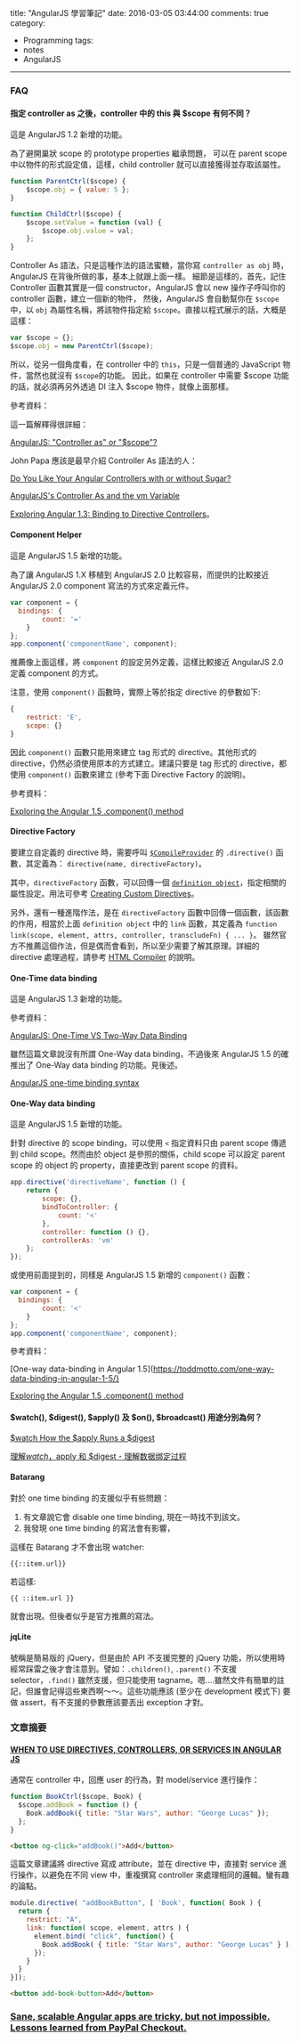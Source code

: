 title: "AngularJS 學習筆記"
date: 2016-03-05 03:44:00
comments: true
category:
  - Programming
tags:
  - notes
  - AngularJS
---

### FAQ

#### 指定 controller as 之後，controller 中的 this 與 $scope 有何不同？

這是 AngularJS 1.2 新增的功能。

為了避開巢狀 scope 的 prototype properties 繼承問題，
可以在 parent scope 中以物件的形式設定值，這樣，child controller 就可以直接獲得並存取該屬性。

```js
function ParentCtrl($scope) {
    $scope.obj = { value: 5 };
}

function ChildCtrl($scope) {
    $scope.setValue = function (val) {
        $scope.obj.value = val;
    };
}
```

Controller As 語法，只是這種作法的語法蜜糖，當你寫 `controller as obj` 時，AngularJS 在背後所做的事，基本上就跟上面一樣。
細節是這樣的，首先，記住 Controller 函數其實是一個 constructor，AngularJS 會以 new 操作子呼叫你的 controller 函數，建立一個新的物件，
然後，AngularJS 會自動幫你在 `$scope` 中，以  `obj` 為屬性名稱，將該物件指定給 `$scope`。直接以程式展示的話，大概是這樣：

```js
var $scope = {};
$scope.obj = new ParentCtrl($scope);
```

所以，從另一個角度看，在 controller 中的 `this`，只是一個普通的 JavaScript 物件，當然也就沒有  `$scope`的功能。
因此，如果在 controller 中需要 $scope 功能的話，就必須再另外透過 DI 注入 $scope 物件，就像上面那樣。

參考資料：

這一篇解釋得很詳細：

[AngularJS: "Controller as" or "$scope"?](http://codetunnel.io/angularjs-controller-as-or-scope/)

John Papa 應該是最早介紹 Controller As 語法的人：

[Do You Like Your Angular Controllers with or without Sugar?](http://www.johnpapa.net/do-you-like-your-angular-controllers-with-or-without-sugar/)

[AngularJS's Controller As and the vm Variable](http://www.johnpapa.net/angularjss-controller-as-and-the-vm-variable/)

[Exploring Angular 1.3: Binding to Directive Controllers](http://blog.thoughtram.io/angularjs/2015/01/02/exploring-angular-1.3-bindToController.html)。

#### Component Helper

這是 AngularJS 1.5 新增的功能。

為了讓 AngularJS 1.X 移植到 AngularJS 2.0 比較容易，而提供的比較接近 AngularJS 2.0 component 寫法的方式來定義元件。

```js
var component = {
  bindings: {
		count: '='
	}
};
app.component('componentName', component);
```

推薦像上面這樣，將 `component` 的設定另外定義，這樣比較接近 AngularJS 2.0 定義 component 的方式。

注意，使用 `component()` 函數時，實際上等於指定 directive 的參數如下:

```js
{
	restrict: 'E',
	scope: {}
}
```

因此 `component()` 函數只能用來建立 tag 形式的 directive。其他形式的 directive，仍然必須使用原本的方式建立。建議只要是 tag 形式的 directive，都使用 `component()` 函數來建立 (參考下面 Directive Factory 的說明)。

參考資料：

[Exploring the Angular 1.5 .component() method](https://toddmotto.com/exploring-the-angular-1-5-component-method)

#### Directive Factory

要建立自定義的 directive 時，需要呼叫 [`$CompileProvider`](https://docs.angularjs.org/api/ng/provider/$compileProvider) 的 `.directive()` 函數，其定義為： `directive(name, directiveFactory)`。

其中，`directiveFactory` 函數，可以回傳一個 [`definition object`](https://docs.angularjs.org/api/ng/service/$compile#directive-definition-object)，指定相關的屬性設定。用法可參考 [Creating Custom Directives](https://docs.angularjs.org/guide/directive)。

另外，還有一種進階作法，是在 `directiveFactory` 函數中回傳一個函數，該函數的作用，相當於上面 `definition object` 中的 `link` 函數，其定義為 `function link(scope, element, attrs, controller, transcludeFn) { ... }`。
雖然官方不推薦這個作法，但是偶而會看到，所以至少需要了解其原理。詳細的 directive 處理過程，請參考 [HTML Compiler](#html-compiler) 的說明。

#### One-Time data binding

這是 AngularJS 1.3 新增的功能。

參考資料：

[AngularJS: One-Time VS Two-Way Data Binding](http://kodypeterson.com/angularjs-the-3-types-of-data-binding/)

雖然這篇文章說沒有所謂 One-Way data binding，不過後來 AngularJS 1.5 的確推出了 One-Way data binding 的功能。見後述。

[AngularJS one-time binding syntax](https://toddmotto.com/angular-one-time-binding-syntax/)

#### One-Way data binding

這是 AngularJS 1.5 新增的功能。

針對 directive 的 scope binding，可以使用 `<` 指定資料只由 parent scope 傳遞到 child scope。然而由於 object 是參照的關係，child scope 可以設定 parent scope 的 object 的 property，直接更改到 parent scope 的資料。

```js
app.directive('directiveName', function () {
	return {
		scope: {},
		bindToController: {
			count: '<'
		},
		controller: function () {},
		controllerAs: 'vm'
	};
});
```

或使用前面提到的，同樣是 AngularJS 1.5 新增的 `component()` 函數：

```js
var component = {
  bindings: {
		count: '<'
	}
};
app.component('componentName', component);
```

參考資料：

[One-way data-binding in Angular 1.5](https://toddmotto.com/one-way-data-binding-in-angular-1-5/}

[Exploring the Angular 1.5 .component() method](https://toddmotto.com/exploring-the-angular-1-5-component-method/#one-way-bindings)

#### $watch(), $digest(), $apply() 及 $on(), $broadcast() 用途分別為何？

[$watch How the $apply Runs a $digest](http://angular-tips.com/blog/2013/08/watch-how-the-apply-runs-a-digest/)

[理解$watch ，$apply 和 $digest - 理解数据绑定过程](http://www.angularjs.cn/A0a6)

#### Batarang

對於 one time binding 的支援似乎有些問題：

1. 有文章說它會 disable one time binding, 現在一時找不到該文。
2. 我發現 one time binding 的寫法會有影響，

這樣在 Batarang 才不會出現 watcher:

```
{{::item.url}}
```

若這樣:

```
{{ ::item.url }}
```

就會出現。但後者似乎是官方推薦的寫法。


#### jqLite

號稱是簡易版的 jQuery，但是由於 API 不支援完整的 jQuery 功能，所以使用時經常踩雷之後才會注意到。譬如：`.children()`, `.parent()` 不支援 selector，`.find()` 雖然支援，但只能使用 tagname。嗯....雖然文件有簡單的註記，但誰會記得這些東西啊～～。這些功能應該 (至少在 development 模式下) 要做 assert，有不支援的參數應該要丟出 exception 才對。


### 文章摘要

#### [WHEN TO USE DIRECTIVES, CONTROLLERS, OR SERVICES IN ANGULAR JS](http://kirkbushell.me/when-to-use-directives-controllers-or-services-in-angular/)

通常在 controller 中，回應 user 的行為，對 model/service 進行操作：

```js
function BookCtrl($scope, Book) {
  $scope.addBook = function () {
    Book.addBook({ title: "Star Wars", author: "George Lucas" });
  };
}
```

```html
<button ng-click="addBook()">Add</button>
```

這篇文章建議將 directive 寫成 attribute，並在 directive 中，直接對 service 進行操作，以避免在不同 view 中，重複撰寫 controller 來處理相同的邏輯。蠻有趣的論點。

```js
module.directive( "addBookButton", [ 'Book', function( Book ) {
  return {
    restrict: "A",
    link: function( scope, element, attrs ) {
      element.bind( "click", function() {
        Book.addBook( { title: "Star Wars", author: "George Lucas" } );
      });
    }
  }
}]);
```

```html
<button add-book-button>Add</button>
```

### [Sane, scalable Angular apps are tricky, but not impossible. Lessons learned from PayPal Checkout.](https://medium.com/@bluepnume/sane-scalable-angular-apps-are-tricky-but-not-impossible-lessons-learned-from-paypal-checkout-c5320558d4ef)


